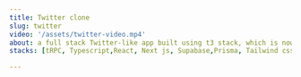 ```yaml
---
title: Twitter clone
slug: twitter
video: '/assets/twitter-video.mp4'
about: a full stack Twitter-like app built using t3 stack, which is now fully operational and includes nearly all necessary features. The primary goal behind creating this imitation is to discover the capabilities of the t3 stack and its potential. Took me around 2 months to finish this project, keep in mind there's probably gonna be upcoming features coming too, because I'm not done with this yet.
stacks: [tRPC, Typescript,React, Next js, Supabase,Prisma, Tailwind css]

---
```



